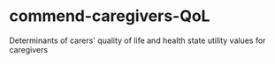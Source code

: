 # commend-caregivers-QoL
Determinants of carers' quality of life and health state utility values for caregivers
